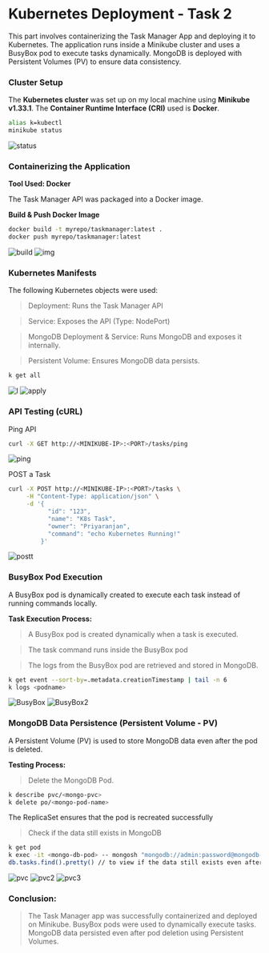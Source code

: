 # Kubernetes Deployment - Task 2

This part involves containerizing the Task Manager App and deploying it to Kubernetes. The application runs inside a Minikube cluster and uses a BusyBox pod to execute tasks dynamically. MongoDB is deployed with Persistent Volumes (PV) to ensure data consistency.

### Cluster Setup

The **Kubernetes cluster** was set up on my local machine using **Minikube v1.33.1**.
The **Container Runtime Interface (CRI)** used is **Docker**.

```bash
alias k=kubectl
minikube status
```
![status](SCREENSHOTS/minikube-status.png)

### Containerizing the Application

**Tool Used: Docker**

The Task Manager API was packaged into a Docker image.

**Build & Push Docker Image**
```bash
docker build -t myrepo/taskmanager:latest .
docker push myrepo/taskmanager:latest
```
![build](SCREENSHOTS/dockerbuild-cmd.png)
![img](SCREENSHOTS/dockerimg-hub.png)

### Kubernetes Manifests

The following Kubernetes objects were used:

> Deployment: Runs the Task Manager API

> Service: Exposes the API (Type: NodePort)

> MongoDB Deployment & Service: Runs MongoDB and exposes it internally.

> Persistent Volume: Ensures MongoDB data persists.

```bash
k get all
```
![l](SCREENSHOTS/manifest-list.png)
![apply](SCREENSHOTS/get-all.png)

### API Testing (cURL)

Ping API

```bash
curl -X GET http://<MINIKUBE-IP>:<PORT>/tasks/ping
```
![ping](SCREENSHOTS/ping.png)

POST a Task

```bash
curl -X POST http://<MINIKUBE-IP>:<PORT>/tasks \
     -H "Content-Type: application/json" \
     -d '{
           "id": "123",
           "name": "K8s Task",
           "owner": "Priyaranjan",
           "command": "echo Kubernetes Running!"
         }'
```
![postt](SCREENSHOTS/post-check.png)

### BusyBox Pod Execution

A BusyBox pod is dynamically created to execute each task instead of running commands locally.

**Task Execution Process:**
> A BusyBox pod is created dynamically when a task is executed.

> The task command runs inside the BusyBox pod

> The logs from the BusyBox pod are retrieved and stored in MongoDB.


```bash
k get event --sort-by=.metadata.creationTimestamp | tail -n 6
k logs <podname>
```
![BusyBox](SCREENSHOTS/busybox-creation.png)
![BusyBox2](SCREENSHOTS/busybox-creation2.png)

### MongoDB Data Persistence (Persistent Volume - PV)

A Persistent Volume (PV) is used to store MongoDB data even after the pod is deleted.

**Testing Process:**

> Delete the MongoDB Pod.
```bash
k describe pvc/<mongo-pvc>
k delete po/<mongo-pod-name>
```
The ReplicaSet ensures that the pod is recreated successfully

> Check if the data still exists in MongoDB

```bash
k get pod
k exec -it <mongo-db-pod> -- mongosh "mongodb://admin:password@mongodb-service:27017/taskdb?authSource=admin" //mongosh
db.tasks.find().pretty() // to view if the data still exists even after the pod restarts.
```
![pvc](SCREENSHOTS/mongo-pvc.png)
![pvc2](SCREENSHOTS/mongo-pvc2.png)
![pvc3](SCREENSHOTS/mongo-pvc3.png)

### Conclusion:

> The Task Manager app was successfully containerized and deployed on Minikube.
> BusyBox pods were used to dynamically execute tasks.
> MongoDB data persisted even after pod deletion using Persistent Volumes.
